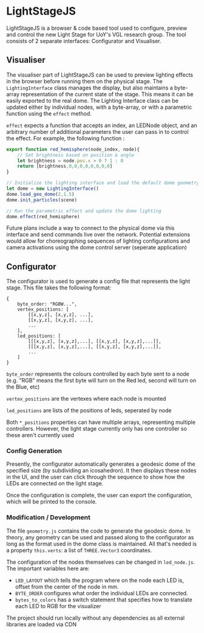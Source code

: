 # LightStageJS
LightStageJS is a browser & code based tool used to configure, preview and control the new Light Stage for UoY's VGL research group. The tool consists of 2 separate interfaces: Configurator and Visualiser.

## Visualiser
The visualiser part of LightStageJS can be used to preview lighting effects in the browser before running them on the physical stage. The `LightingInterface` class manages the display, but also maintains a byte-array representation of the current state of the stage. This means it can be easily exported to the real dome. The Lighting Interface class can be updated either by individual nodes, with a byte-array, or with a parametric function using the `effect` method.

`effect` expects a function that accepts an index, an LEDNode object, and an arbitrary number of additional parameters the user can pass in to control the effect. For example, the following function :

```JavaScript
export function red_hemisphere(node_index, node){
    // Set brightness based on position & angle
    let brightness = node.pos.x > 0 ? 1 : 0
    return [brightness,0,0,0,0,0,0,0,0]
}

// Initialize the lighting interface and load the default dome geometry
let dome = new LightingInterface()
dome.load_geo_dome(2,1.5)
dome.init_particles(scene)

// Run the parametric effect and update the dome lighting
dome.effect(red_hemisphere)
```

Future plans include a way to connect to the physical dome via this interface and send commands live over the network. Potential extensions would allow for choreographing sequences of lighting configurations and camera activations using the dome control server (seperate application)

## Configurator
The configurator is used to generate a config file that represents the light stage. This file takes the following format:

```
{
    byte_order: "RGBW...",
    vertex_positions: [
        [[x,y,z], [x,y,z], ...],
        [[x,y,z], [x,y,z], ...],
        ...
    ],
    led_positions: [
        [[[x,y,z], [x,y,z],...], [[x,y,z], [x,y,z],...]],
        [[[x,y,z], [x,y,z],...], [[x,y,z], [x,y,z],...]],
        ...
    ]
}
```

`byte_order` represents the colours controlled by each byte sent to a node (e.g. "RGB" means the first byte will turn on the Red led, second will turn on the Blue, etc)

`vertex_positions` are the vertexes where each node is mounted

`led_positions` are lists of the positions of leds, seperated by node

Both `*_positions` properties can have multiple arrays, representing multiple controllers. However, the light stage currently only has one controller so these aren't currently used

### Config Generation
Presently, the configurator automatically generates a geodesic dome of the specified size (by subdividing an icosahedron). It then displays these nodes in the UI, and the user can click through the sequence to show how the LEDs are connected on the light stage.

Once the configuration is complete, the user can export the configuration, which will be printed to the console.

### Modification / Development
The file `geometry.js` contains the code to generate the geodesic dome. In theory, any geometry can be used and passed along to the configurator as long as the format used in the dome class is maintained. All that's needed is a property `this.verts`: a list of `THREE.Vector3` coordinates.

The configuration of the nodes themselves can be changed in `led_node.js`. The important variables here are:
- `LED_LAYOUT` which tells the program where on the node each LED is, offset from the center of the node in mm. 
- `BYTE_ORDER` configures what order the individual LEDs are connected.
- `bytes_to_colors` has a switch statement that specifies how to translate each LED to RGB for the visualizer 

The project should run locally without any dependencies as all external libraries are loaded via CDN